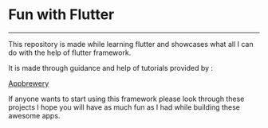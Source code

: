 # Fun with Flutter 

____

This repository is made while learning flutter and showcases what all I can do with the help of flutter framework.

It is made through guidance and help of tutorials provided by :

[Appbrewery](https://www.appbrewery.co/)

If anyone wants to start using this framework please look through these projects I hope you will have as much fun as I had while building these awesome apps.